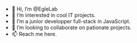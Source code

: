 - 👋 Hi, I’m @EgleLab
- 👀 I’m interested in cool IT projects.
- 🌱 I’m a junior developper full-stack in JavaScript.
- 💞️ I’m looking to collaborate on pationate projects.
- 📫 Reach me here.
  
<!---
EgleLab/EgleLab is a ✨ special ✨ repository because its `README.md` (this file) appears on your GitHub profile.
You can click the Preview link to take a look at your changes.
--->
